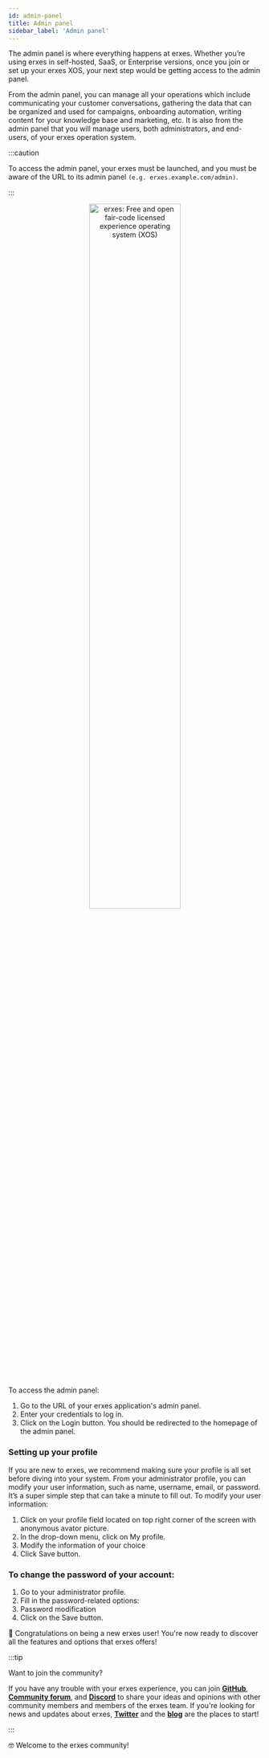 ```yaml
---
id: admin-panel
title: Admin panel
sidebar_label: 'Admin panel'
---
```


The admin panel is where everything happens at erxes. Whether you’re using erxes in self-hosted, SaaS, or Enterprise versions, once you join or set up your erxes XOS, your next step would be getting access to the admin panel.

From the admin panel, you can manage all your operations which include communicating your customer conversations, gathering the data that can be organized and used for campaigns, onboarding automation, writing content for your knowledge base and marketing, etc. It is also from the admin panel that you will manage users, both administrators, and end-users, of your erxes operation system.

:::caution

To access the admin panel, your erxes must be launched, and you must be aware of the URL to its admin panel `(e.g. erxes.example.com/admin)`.

:::

<div align="center">
<img src="https://erxes-docs.s3.us-west-2.amazonaws.com/login+screen.png" width="60%" alt="erxes: Free and open fair-code licensed experience operating system (XOS)" ></img>
</div>

To access the admin panel:

1. Go to the URL of your erxes application's admin panel.
2. Enter your credentials to log in.
3. Click on the Login button. You should be redirected to the homepage of the admin panel.

### Setting up your profile

If you are new to erxes, we recommend making sure your profile is all set before diving into your system. From your administrator profile, you can modify your user information, such as name, username, email, or password. It’s a super simple step that can take a minute to fill out.
To modify your user information:

1. Click on your profile field located on top right corner of the screen with anonymous avator picture.
2. In the drop-down menu, click on My profile.
3. Modify the information of your choice
4. Click Save button.

### To change the password of your account:

1. Go to your administrator profile.
2. Fill in the password-related options:
3. Password modification
4. Click on the Save button.

🎉 Congratulations on being a new erxes user! You're now ready to discover all the features and options that erxes offers!

:::tip

Want to join the community?

If you have any trouble with your erxes experience, you can join <a href="https://github.com/erxes/erxes" target="_blank">**GitHub**</a>, <a href="https://github.com/erxes/erxes/discussions" >**Community forum**</a>, and <a href="https://discord.com/invite/aaGzy3gQK5" >**Discord**</a> to share your ideas and opinions with other community members and members of the erxes team. If you're looking for news and updates about erxes, <a href="https://twitter.com/erxesHQ" target="_blank">**Twitter**</a> and the <a href="https://erxes.io/blog" target="_blank">**blog**</a> are the places to start!

:::

🤓 Welcome to the erxes community!
